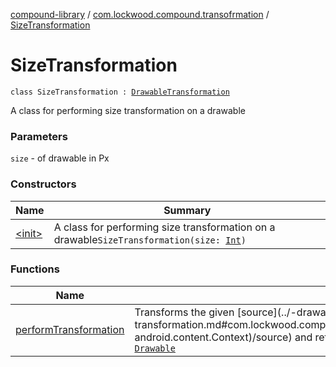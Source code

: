 [compound-library](../../index.md) / [com.lockwood.compound.transofrmation](../index.md) / [SizeTransformation](./index.md)

# SizeTransformation

`class SizeTransformation : `[`DrawableTransformation`](../-drawable-transformation/index.md)

A class for performing size transformation on a drawable

### Parameters

`size` - of drawable in Px

### Constructors

| Name | Summary |
|---|---|
| [&lt;init&gt;](-init-.md) | A class for performing size transformation on a drawable`SizeTransformation(size: `[`Int`](https://kotlinlang.org/api/latest/jvm/stdlib/kotlin/-int/index.html)`)` |

### Functions

| Name | Summary |
|---|---|
| [performTransformation](perform-transformation.md) | Transforms the given [source](../-drawable-transformation/perform-transformation.md#com.lockwood.compound.transofrmation.DrawableTransformation$performTransformation(android.graphics.drawable.Drawable, android.content.Context)/source) and returns the transformed [Drawable](https://developer.android.com/reference/android/graphics/drawable/Drawable.html)`fun performTransformation(source: `[`Drawable`](https://developer.android.com/reference/android/graphics/drawable/Drawable.html)`, context: `[`Context`](https://developer.android.com/reference/android/content/Context.html)`): `[`Drawable`](https://developer.android.com/reference/android/graphics/drawable/Drawable.html) |
